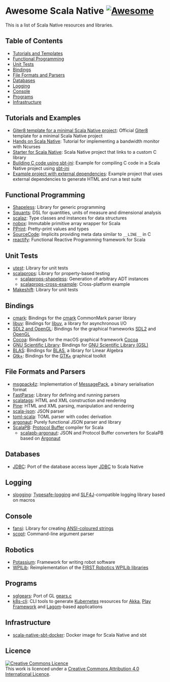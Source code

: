 # Awesome Scala Native [![Awesome](https://awesome.re/badge.svg)](https://awesome.re)

This is a list of Scala Native resources and libraries.

## Table of Contents
* [Tutorials and Templates](#tutorials-and-templates)
* [Functional Programming](#functional-programming)
* [Unit Tests](#unit-tests)
* [Bindings](#bindings)
* [File Formats and Parsers](#file-formats-and-parsers)
* [Databases](#databases)
* [Logging](#logging)
* [Console](#console)
* [Programs](#programs)
* [Infrastructure](#infrastructure)

## Tutorials and Examples
* [Giter8 template for a minimal Scala Native project](https://github.com/scala-native/scala-native.g8): Official [Giter8](http://www.foundweekends.org/giter8/) template for a minimal Scala Native project
* [Hands on Scala Native](https://github.com/MasseGuillaume/hands-on-scala-native): Tutorial for implementing a bandwidth monitor with Ncurses 
* [Starter for Scala Native](https://github.com/GnaneshKunal/scala-native-starter): Scala Native project that links to a custom C library
* [Building C code using sbt-jni](https://github.com/nadavwr/scala-native-sbt-jni-example): Example for compiling C code in a Scala Native project using [sbt-jni](https://github.com/jodersky/sbt-jni)
* [Example project with external dependencies](https://github.com/lihaoyi/scala-native-example-app): Example project that uses external dependencies to generate HTML and run a test suite

## Functional Programming
* [Shapeless](https://github.com/milessabin/shapeless): Library for generic programming
* [Squants](https://github.com/typelevel/squants): DSL for quantities, units of measure and dimensional analysis
* [scalaz](https://github.com/scalaz/scalaz): Type classes and instances for data structures
* [nobox](https://github.com/xuwei-k/nobox): Immutable primitive array wrapper for Scala
* [PPrint](https://github.com/lihaoyi/PPrint): Pretty-print values and types
* [SourceCode](https://github.com/lihaoyi/sourcecode): Implicits providing meta data similar to `__LINE__` in C
* [reactify](https://github.com/outr/reactify): Functional Reactive Programming framework for Scala

## Unit Tests
* [utest](https://github.com/lihaoyi/utest): Library for unit tests
* [scalaprops](https://github.com/scalaprops/scalaprops): Library for property-based testing
    * [scalaprops-shapeless](https://github.com/scalaprops/scalaprops-shapeless): Generation of arbitrary ADT instances
    * [scalaprops-cross-example](https://github.com/scalaprops/scalaprops-cross-example): Cross-platform example
* [Makeshift](https://github.com/nadavwr/makeshift): Library for unit tests

## Bindings
* [cmark](https://github.com/sparsetech/cmark-scala): Bindings for the [cmark](https://github.com/commonmark/cmark) CommonMark parser library
* [libuv](https://github.com/TimothyKlim/scala-native-libuv): Bindings for [libuv](https://github.com/libuv/libuv), a library for asynchronous I/O
* [SDL2 and OpenGL](https://github.com/regb/scalanative-graphics-bindings): Bindings for the graphical frameworks [SDL2](https://www.libsdl.org/) and [OpenGL](https://www.opengl.org/)
* [Cocoa](https://github.com/jokade/scalanative-cocoa): Bindings for the macOS graphical framework [Cocoa](https://en.wikipedia.org/wiki/Cocoa_(API))
* [GNU Scientific Library](https://github.com/ruivieira/scala-gsl): Bindings for [GNU Scientific Library (GSL)](https://www.gnu.org/software/gsl/)
* [BLAS](https://github.com/ekrich/scala-native-ml): Bindings for [BLAS](http://www.netlib.org/blas/), a library for Linear Algebra
* [Gtk+](https://github.com/jokade/scalanative-gtk): Bindings for the [GTK+](https://www.gtk.org/) graphical toolkit

## File Formats and Parsers
* [msgpack4z](https://github.com/msgpack4z/msgpack4z-native): Implementation of [MessagePack](https://msgpack.org/), a binary serialisation format 
* [FastParse](https://github.com/lihaoyi/fastparse): Library for defining and running parsers
* [scalatags](https://github.com/lihaoyi/scalatags): HTML and XML construction and rendering
* [Pine](https://github.com/sparsetech/pine): HTML and XML parsing, manipulation and rendering
* [scala-json](https://github.com/MediaMath/scala-json): JSON parser
* [toml-scala](https://github.com/sparsetech/toml-scala): TOML parser with codec derivation
* [argonaut](https://github.com/argonaut-io/argonaut): Purely functional JSON parser and library
* [ScalaPB](https://github.com/scalapb/ScalaPB): [Protocol Buffer](https://developers.google.com/protocol-buffers/) compiler for Scala
    * [scalapb-argonaut](https://github.com/scalapb-json/scalapb-argonaut): JSON and Protocol Buffer converters for ScalaPB based on [Argonaut](http://argonaut.io/)

## Databases
* [JDBC](https://github.com/jokade/scalanative-jdbc): Port of the database access layer [JDBC](https://en.wikipedia.org/wiki/Java_Database_Connectivity) to Scala Native

## Logging
* [slogging](https://github.com/jokade/slogging): [Typesafe-logging](https://github.com/lightbend/scala-logging) and [SLF4J](https://www.slf4j.org/)-compatible logging library based on macros

## Console
* [fansi](https://github.com/lihaoyi/fansi): Library for creating [ANSI-coloured strings](https://en.wikipedia.org/wiki/ANSI_escape_code)
* [scopt](https://github.com/scopt/scopt): Command-line argument parser

## Robotics
* [Potassium](https://github.com/Team846/potassium): Framework for writing robot software
* [WPILib](https://github.com/Team846/scala-native-wpilib): Reimplementation of the [FIRST Robotics WPILib libraries](http://first.wpi.edu/FRC/roborio/release/docs/java/)

## Programs
* [sglgears](https://github.com/Milyardo/sglgears): Port of GL [gears.c](https://github.com/JoakimSoderberg/mesademos/blob/master/src/xdemos/glxgears.c)
* [k8s-cli](https://github.com/fsat/k8s-cli): CLI tools to generate [Kubernetes](https://kubernetes.io/) resources for [Akka](https://akka.io/), [Play Framework](https://www.playframework.com/) and [Lagom](https://www.lagomframework.com/)-based applications

## Infrastructure
* [scala-native-sbt-docker](https://github.com/ScalaWilliam/scala-native-sbt-docker): Docker image for Scala Native and sbt

## Licence
<a rel="licence" href="http://creativecommons.org/licenses/by/4.0/"><img alt="Creative Commons Licence" style="border-width:0" src="https://mirrors.creativecommons.org/presskit/buttons/88x31/svg/by.svg" /></a><br />This work is licenced under a <a rel="licence" href="http://creativecommons.org/licenses/by/4.0/">Creative Commons Attribution 4.0 International Licence</a>.
